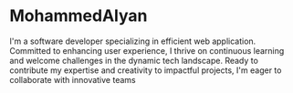 # MohammedAlyan
I'm a software developer specializing in efficient web application. Committed to enhancing user experience, I thrive on continuous learning and welcome challenges in the dynamic tech landscape. Ready to contribute my expertise and creativity to impactful projects, I'm eager to collaborate with innovative teams
